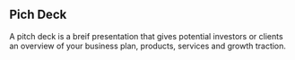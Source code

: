 ## Pich Deck

A pitch deck is a breif presentation that gives potential investors or clients an overview of your business plan, products, services and growth traction.
